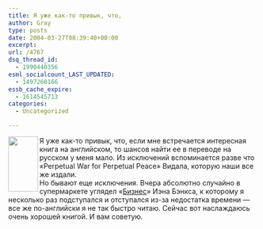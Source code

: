 ```yaml
---
title: Я уже как-то привык, что,
author: Gray
type: posts
date: 2004-03-27T08:39:40+00:00
excerpt:
url: /4767
dsq_thread_id:
  - 1990440356
esml_socialcount_LAST_UPDATED:
  - 1497260166
essb_cache_expire:
  - 1614545713
categories:
  - Uncategorized

---
```








<a href="http://www.ozon.ru/context/detail/id/1527136/?partner=searchengines" target="_blank"><img src="https://i2.wp.com/www.ozon.ru/multimedia/books_covers/small/1000079594.gif?resize=60%2C111" align="left" width="60" height="111" border="0" data-recalc-dims="1" /></a>Я уже как-то привык, что, если мне встречается интересная книга на английском, то шансов найти ее в переводе на русском у меня мало. Из исключений вспоминается разве что &#171;Perpetual War for Perpetual Peace&#187; Видала, которую наши все же издали.  
Но бывают еще исключения. Вчера абсолютно случайно в супермаркете углядел &#171;<a href="http://www.ozon.ru/context/detail/id/1527136/?partner=searchengines" target="_blank">Бизнес</a>&#187; Иэна Бэнкса, к которому я несколько раз подступался и отступался из-за недостатка времени &#8212; все же по-английски я не так быстро читаю. Сейчас вот наслаждаюсь очень хорошей книгой. И вам советую.